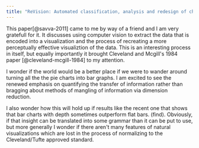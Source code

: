 ```yaml
---
title: "ReVision: Automated classification, analysis and redesign of chart images"
---
```


This paper[@savva-2011] came to me by way of a friend and I am very gratefull for it. It discusses using computer vision to extract the data that is encoded into a visualization and the process of recreating a more perceptually effective visualiztion of the data. This is an interesting process in itself, but equally importantly it brought Cleveland and Mcgill's 1984 paper [@cleveland-mcgill-1984] to my attention.

I wonder if the world would be a better place if we were to wander around turning all the the pie charts into bar graphs. I am excited to see the renewed emphasis on quantifying the transfer of information rather than bragging about methods of mangling of information via dimension reduction.

I also wonder how this will hold up if results like the recent one that shows that bar charts with depth sometimes outperform flat bars. (find). Obviously, if that insight can be translated into some grammar than it can be put to use, but more generally I wonder if there aren't many features of natural visualizations which are lost in the process of normalizing to the Cleveland/Tufte approved standard.
